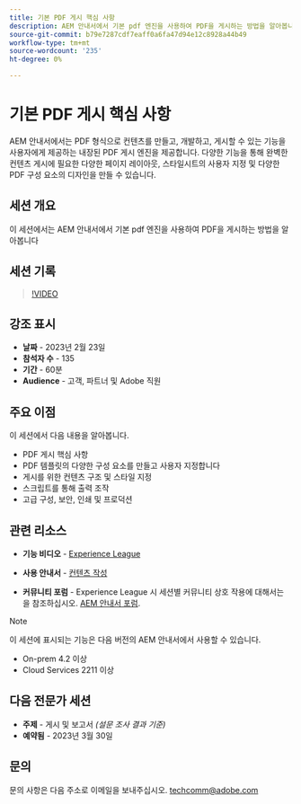 ```yaml
---
title: 기본 PDF 게시 핵심 사항
description: AEM 안내서에서 기본 pdf 엔진을 사용하여 PDF을 게시하는 방법을 알아봅니다.
source-git-commit: b79e7287cdf7eaff0a6fa47d94e12c8928a44b49
workflow-type: tm+mt
source-wordcount: '235'
ht-degree: 0%

---
```


# 기본 PDF 게시 핵심 사항

AEM 안내서에서는 PDF 형식으로 컨텐츠를 만들고, 개발하고, 게시할 수 있는 기능을 사용자에게 제공하는 내장된 PDF 게시 엔진을 제공합니다. 다양한 기능을 통해 완벽한 컨텐츠 게시에 필요한 다양한 페이지 레이아웃, 스타일시트의 사용자 지정 및 다양한 PDF 구성 요소의 디자인을 만들 수 있습니다.

## 세션 개요

이 세션에서는 AEM 안내서에서 기본 pdf 엔진을 사용하여 PDF을 게시하는 방법을 알아봅니다

## 세션 기록

>[!VIDEO](https://video.tv.adobe.com/v/3416076/native-pdf?quality=12&learn=on)

## 강조 표시

- **날짜** - 2023년 2월 23일
- **참석자 수** - 135
- **기간** - 60분
- **Audience** - 고객, 파트너 및 Adobe 직원

## 주요 이점

이 세션에서 다음 내용을 알아봅니다.
- PDF 게시 핵심 사항
- PDF 템플릿의 다양한 구성 요소를 만들고 사용자 지정합니다
- 게시를 위한 컨텐츠 구조 및 스타일 지정
- 스크립트를 통해 출력 조작
- 고급 구성, 보안, 인쇄 및 프로덕션

## 관련 리소스

- **기능 비디오** -  [Experience League](https://experienceleague.adobe.com/docs/experience-manager-guides-learn/videos/advanced-user-guide/overview.html?lang=en)

- **사용 안내서** - [컨텐츠 작성](https://experienceleague.adobe.com/docs/experience-manager-guides-learn/tutorials/configuring/config-native-pdf-publish/pdf-template.html?lang=en)

- **커뮤니티 포럼** - Experience League 시 세션별 커뮤니티 상호 작용에 대해서는 을 참조하십시오.  [AEM 안내서 포럼](https://experienceleaguecommunities.adobe.com/t5/experience-manager-guides/bd-p/xml-documentation-discussions).

>[!NOTE]
>
> 이 세션에 표시되는 기능은 다음 버전의 AEM 안내서에서 사용할 수 있습니다.
> - On-prem 4.2 이상
> - Cloud Services 2211 이상


## 다음 전문가 세션

- **주제** - 게시 및 보고서 *(설문 조사 결과 기준)*
- **예약됨** - 2023년 3월 30일

## 문의

문의 사항은 다음 주소로 이메일을 보내주십시오. <techcomm@adobe.com>